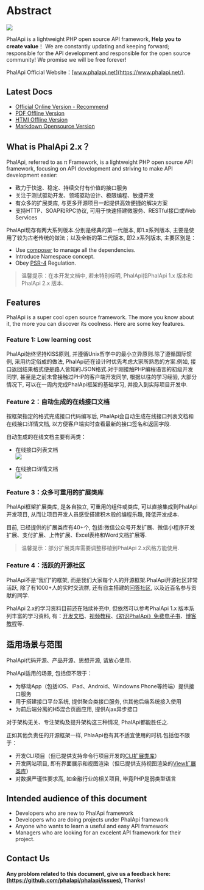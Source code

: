 # Abstract

![](https://camo.githubusercontent.com/41579d7d1278396ffdae4e1e37cba7aea8422c4a/687474703a2f2f776562746f6f6c732e71696e6975646e2e636f6d2f6d61737465722d4c4f474f2d32303135303431305f35302e6a7067)

PhalApi is a lightweight PHP open source API framework, **Help you to create value**！
We are constantly updating and keeping forward; responsible for the API development and responsible for the open source community! 
We promise we will be free forever!

PhalApi Official Website：[www.phalapi.net](https://www.phalapi.net/).

## Latest Docs

 + [Official Online Version - Recommend](http://docs.phalapi.net/#/v2.0/tutorial)
 + [PDF Offline Version](http://docs.phalapi.net/html/PhalApi-2x-release.pdf)
 + [HTMl Offline Version](http://docs.phalapi.net/html/PhalApi-2x-release.html)
 + [Markdown Opensource Version](https://gitee.com/dogstar/phalapi-wiki)

## What is PhalApi 2.x？

PhalApi, referred to as π Framework, is a lightweight PHP open source API framework, focusing on API development and striving to make API development easier:

 + 致力于快速、稳定、持续交付有价值的接口服务
 + 关注于测试驱动开发、领域驱动设计、极限编程、敏捷开发
 + 有众多的扩展类库, 与更多开源项目一起提供高效便捷的解决方案
 + 支持HTTP、SOAP和RPC协议, 可用于快速搭建微服务、RESTful接口或Web Services

PhalApi现存有两大系列版本.分别是经典的第一代版本, 即1.x系列版本, 主要是使用了较为古老传统的做法；以及全新的第二代版本, 即2.x系列版本, 主要区别是：  

 + Use [composer](https://getcomposer.org/) to manage all the dependencies.
 + Introduce Namespace concept.
 + Obey [PSR-4](http://www.php-fig.org/) Regulation.

> 温馨提示：在本开发文档中, 若未特别标明, PhalApi指PhalApi 1.x 版本和PhalApi 2.x 版本.

## Features

PhalApi is a super cool open source framework. The more you know about it, the more you can discover its coolness. Here are some key features.

### Feature 1: Low learning cost

PhalApi始终坚持KISS原则, 并遵循Unix哲学中的最小立异原则.除了遵循国际惯例, 采用约定俗成的做法, PhalApi还在设计时优先考虑大家所熟悉的方案.例如, 接口返回结果格式便是路人皆知的JSON格式.对于刚接触PHP编程语言的初级开发同学, 甚至是之前未曾接触过PHP的客户端开发同学, 根据以往的学习经验, 大部分情况下, 可以在一周内完成PhalApi框架的基础学习, 并投入到实际项目开发中.  

### Feature 2：自动生成的在线接口文档  

按框架指定的格式完成接口代码编写后, PhalApi会自动生成在线接口列表文档和在线接口详情文档, 以方便客户端实时查看最新的接口签名和返回字段.  

自动生成的在线文档主要有两类：  

 + 在线接口列表文档  
 ![](http://cdn7.phalapi.net/20170701174008_d80a8df4f918dc063163a9d730ceaf32)

 + 在线接口详情文档  
 ![](http://cdn7.phalapi.net/20170701174325_f69dd605f2b1dd177089323f1f5a798e)

### Feature 3：众多可重用的扩展类库  

PhalApi框架扩展类库, 是各自独立, 可重用的组件或类库, 可以直接集成到PhalApi开发项目, 从而让项目开发人员感受搭建积木般的编程乐趣, 降低开发成本.  

目前, 已经提供的扩展类库有40+个, 包括:微信公众号开发扩展、微信小程序开发扩展、支付扩展、上传扩展、Excel表格和Word文档扩展等.  

> 温馨提示：部分扩展类库需要调整移植到PhalApi 2.x风格方能使用.

### Feature 4：活跃的开源社区  

PhalApi不是“我们”的框架, 而是我们大家每个人的开源框架.PhalApi开源社区非常活跃, 除了有1000+人的实时交流群, 还有自主搭建的[问答社区](http://qa.phalapi.net/), 以及近百名参与贡献的同学.  

PhalApi 2.x的学习资料目前还在陆续补充中, 但依然可以参考PhalApi 1.x 版本系列丰富的学习资料, 有：[开发文档](https://www.phalapi.net/wikis/)、[视频教程](https://www.phalapi.net/wikis/8-1.html)、[《初识PhalApi》免费电子书](http://www.ituring.com.cn/book/2405)、[博客教程](https://my.oschina.net/wenzhenxi/blog?catalog=3363506)等.  

## 适用场景与范围  

PhalApi代码开源、产品开源、思想开源, 请放心使用.  

PhalApi适用的场景, 包括但不限于：  

 + 为移动App（包括iOS、iPad、Android、Windowns Phone等终端）提供接口服务  
 + 用于搭建接口平台系统, 提供聚合类接口服务, 供其他后端系统接入使用  
 + 为前后端分离的H5混合页面应用, 提供Ajax异步接口

对于架构无关、专注架构及提升架构这三种情况, PhalApi都能胜任之.  

正如其他负责任的开源框架一样, PhlaApi也有其不适宜使用的时机.包括但不限于：  

 + 开发CLI项目（但已提供支持命令行项目开发的[CLI扩展类库](http://git.oschina.net/dogstar/PhalApi-Library/tree/master/CLI)）
 + 开发网站项目, 即有界面展示和视图渲染（但已提供支持视图渲染的[View扩展类库](http://git.oschina.net/dogstar/PhalApi-Library/tree/master/View)）
 + 对数据严谨性要求高, 如金融行业的相关项目, 毕竟PHP是弱类型语言

## Intended audience of this document  

 + Developers who are new to PhalApi framework
 + Developers who are doing projects under PhalApi framework
 + Anyone who wants to learn a useful and easy API framework
 + Managers who are looking for an excelent API framework for their project.

## Contact Us 

#### Any problom related to this document, give us a feedback here: (https://github.com/phalapi/phalapi/issues), Thanks!
